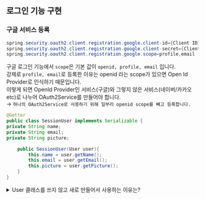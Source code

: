 ## 로그인 기능 구현

### 구글 서비스 등록
```java
spring.security.oauth2.client.registration.google.client-id={Client ID}
spring.security.oauth2.client.registration.google.client-secret={Client Secret}
spring.security.oauth2.client.registration.google.scope=profile,email
```

구글 로그인 기능에서 `scope`은 기본 값이 `openid, profile, email` 입니다. <br>
강제로 `profile, email`로 등록한 이유는 openid 라는 scope가 있으면 Open Id Provider로 인식하기 때문입니다. <br>
이렇게 되면 OpenId Provider인 서비스(구글)와 그렇지 않은 서비스(네이버/카카오 etc)로 나누어 OAuth2Service를 만들어야 합니다. <br>
&rarr; `하나의 OAuth2Service로 사용하기 위해 일부러 openid scope를 빼고 등록합니다.`

```java
@Getter
public class SessionUser implements Serializable {
private String name;
private String email;
private String picture;

    public SessionUser(User user){
        this.name = user.getName();
        this.email = user.getEmail();
        this.picture = user.getPicture();
    }
}
```
<details>
<summary>User 클래스를 쓰지 않고 새로 만들어서 사용하는 이유는?</summary>

만약 User 클래스를 그래도 사용하면 다음의 에러가 발생합니다.

```
Failed to convert from type [java.lang.Object] to type [byte[]] for value
'com.nerocoding.springboot.domain.user.User@4a43d6'
```
이는 세션에 저장하기 위해 User 클래스를 세션에 저장하려고 하니, `User 클래스에 직렬화를 구현하지 않았다`는 의미 입니다. <br>
그렇다면 User 클래스에 직렬화 코드를 넣으면 될까요? 그것에 대하여 생각할 것이 많습니다. <br>
&rarr; 이유는 User 클래스가 `Entity` 이기 때문이기 떄문입니다. <br>
엔티티 클래스는 언제 다른 엔티티와 관계가 형성될지 모릅니다. <br>
예를 들어 @OneToMany, @ManyToMany 등 자식 엔티티를 갖고 있다면 직렬화 대상에 자식까지 포함되니 <br>
**성능 저하, 부수 효과**가 발생할 확률이 높습니다. <br>
&rarr; 그래서 `직렬화 기능을 가진 세션 DTO`를 하나 추가로 만드는 것이 이후 운영 및 유지보수에 많은 도움이 됩니다. <br>

</details>